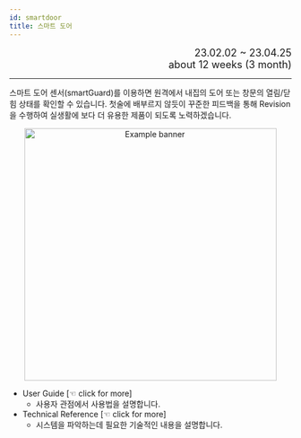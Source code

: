 ```yaml
---
id: smartdoor
title: 스마트 도어
---
```


<div align="right">
  <font size="4">
    23.02.02 ~ 23.04.25<br/>
		about 12 weeks (3 month)
  </font>
</div>

---

스마트 도어 센서(smartGuard)를 이용하면 원격에서 내집의 도어 또는 창문의 열림/닫힘 상태를 확인할 수 있습니다. 첫술에 배부르지 않듯이 꾸준한 피드백을 통해 Revision을 수행하여 실생활에 보다 더 유용한 제품이 되도록 노력하겠습니다.

<p align="center">
	<img
		src={require('/img/4_ews2/ews2_spec_hw_product.png').default}
		alt="Example banner"
		width="450"
	/>
</p>

* User Guide [☜ click for more]
  * 사용자 관점에서 사용법을 설명합니다.
* Technical Reference [☜ click for more]
  * 시스템을 파악하는데 필요한 기술적인 내용을 설명합니다.

